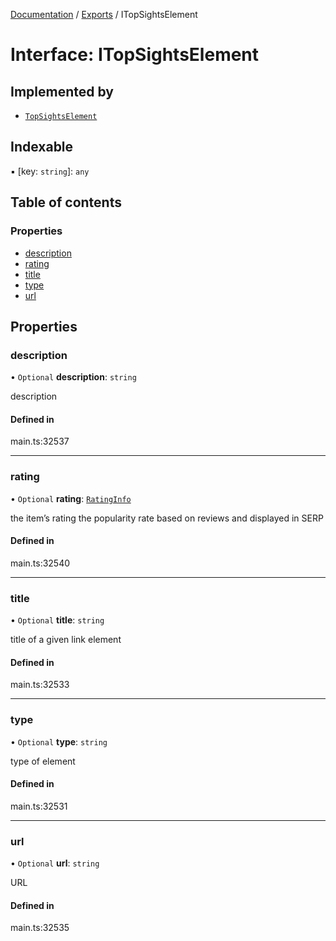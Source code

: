 [Documentation](../README.md) / [Exports](../modules.md) / ITopSightsElement

# Interface: ITopSightsElement

## Implemented by

- [`TopSightsElement`](../classes/TopSightsElement.md)

## Indexable

▪ [key: `string`]: `any`

## Table of contents

### Properties

- [description](ITopSightsElement.md#description)
- [rating](ITopSightsElement.md#rating)
- [title](ITopSightsElement.md#title)
- [type](ITopSightsElement.md#type)
- [url](ITopSightsElement.md#url)

## Properties

### description

• `Optional` **description**: `string`

description

#### Defined in

main.ts:32537

___

### rating

• `Optional` **rating**: [`RatingInfo`](../classes/RatingInfo.md)

the item’s rating 
the popularity rate based on reviews and displayed in SERP

#### Defined in

main.ts:32540

___

### title

• `Optional` **title**: `string`

title of a given link element

#### Defined in

main.ts:32533

___

### type

• `Optional` **type**: `string`

type of element

#### Defined in

main.ts:32531

___

### url

• `Optional` **url**: `string`

URL

#### Defined in

main.ts:32535
